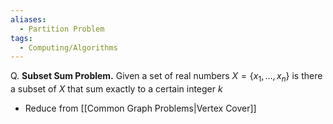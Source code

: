 ```yaml
---
aliases:
  - Partition Problem
tags:
  - Computing/Algorithms
---
```

Q. **Subset Sum Problem.** Given a set of real numbers $X=\{ x_{1},\dots,x_{n} \}$ is there a subset of $X$ that sum exactly to a certain integer $k$

- Reduce from [[Common Graph Problems|Vertex Cover]]
